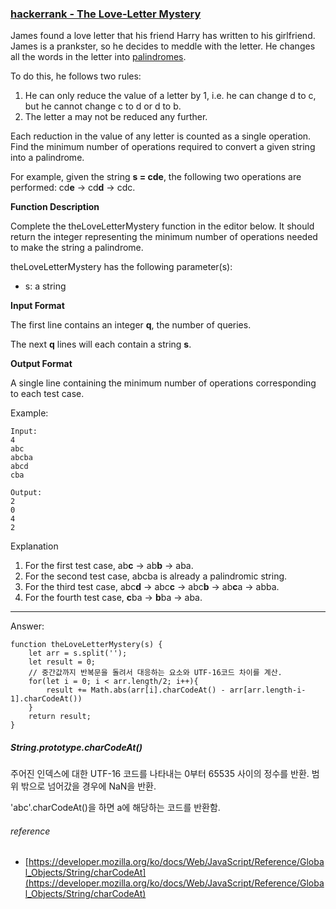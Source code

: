 ### [hackerrank - The Love-Letter Mystery](https://www.hackerrank.com/challenges/the-love-letter-mystery/problem)

James found a love letter that his friend Harry has written to his girlfriend. James is a prankster, so he decides to meddle with the letter. He changes all the words in the letter into [palindromes](https://en.wikipedia.org/wiki/Palindrome).

To do this, he follows two rules:

1. He can only reduce the value of a letter by 1, i.e. he can change d to c, but he cannot change c to d or d to b.
2. The letter a may not be reduced any further.

Each reduction in the value of any letter is counted as a single operation. Find the minimum number of operations required to convert a given string into a palindrome.

For example, given the string __s = cde__, the following two operations are performed: cd**e** → cd**d** → cdc.

**Function Description**

Complete the theLoveLetterMystery function in the editor below. It should return the integer representing the minimum number of operations needed to make the string a palindrome.

theLoveLetterMystery has the following parameter(s):

* s: a string

**Input Format**

The first line contains an integer __q__, the number of queries.

The next __q__ lines will each contain a string __s__.

**Output Format**

A single line containing the minimum number of operations corresponding to each test case.


Example: 
```
Input: 
4
abc
abcba
abcd
cba

Output: 
2
0
4
2 
```

Explanation

1. For the first test case, ab**c** → ab**b** → aba.
2. For the second test case, abcba is already a palindromic string.
3. For the third test case, abc**d** → abc**c** → abc**b** → ab**c**a → abba.
4. For the fourth test case, **c**ba → **b**ba → aba.

---

Answer:
```
function theLoveLetterMystery(s) {
    let arr = s.split('');
    let result = 0;
    // 중간값까지 반복문을 돌려서 대응하는 요소와 UTF-16코드 차이를 계산.
    for(let i = 0; i < arr.length/2; i++){
        result += Math.abs(arr[i].charCodeAt() - arr[arr.length-i-1].charCodeAt())
    }
    return result;
}
```

##### String.prototype.charCodeAt()

주어진 인덱스에 대한 UTF-16 코드를 나타내는 0부터 65535 사이의 정수를 반환. 범위 밖으로 넘어갔을 경우에 NaN을 반환.

'abc'.charCodeAt()을 하면 a에 해당하는 코드를 반환함.


###### reference
* [https://developer.mozilla.org/ko/docs/Web/JavaScript/Reference/Global_Objects/String/charCodeAt](https://developer.mozilla.org/ko/docs/Web/JavaScript/Reference/Global_Objects/String/charCodeAt)
